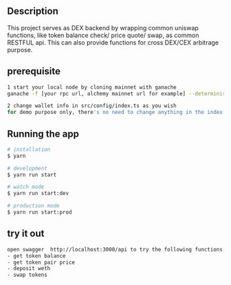 ## Description

This project serves as DEX backend by wrapping common uniswap functions, like token balance check/ price quote/ swap, as common RESTFUL api. This can also provide functions for cross DEX/CEX arbitrage purpose.


## prerequisite

```bash
1 start your local node by cloning mainnet with ganache
ganache -f [your rpc url, alchemy mainnet url for example] --deterministic

2 change wallet info in src/config/index.ts as you wish
for demo purpose only, there's no need to change anything in the index.ts
```

## Running the app

```bash
# installation
$ yarn

# development
$ yarn run start

# watch mode
$ yarn run start:dev

# production mode
$ yarn run start:prod
```


## try it out

```bash
open swagger  http://localhost:3000/api to try the following functions:
- get token balance
- get token pair price
- deposit weth
- swap tokens
```